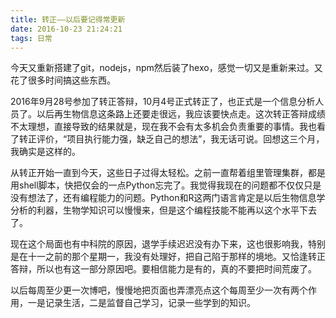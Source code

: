 ```yaml
---
title: 转正——以后要记得常更新
date: 2016-10-23 21:24:21
tags: 日常
---
```


今天又重新搭建了git，nodejs，npm然后装了hexo，感觉一切又是重新来过。又花了很多时间搞这些东西。

2016年9月28号参加了转正答辩，10月4号正式转正了，也正式是一个信息分析人员了。以后再生物信息这条路上还要走很远，我应该要快点走。这次转正答辩成绩不太理想，直接导致的结果就是，现在我不会有太多机会负责重要的事情。我也看了转正评价，“项目执行能力强，缺乏自己的想法”，我无话可说。回想这三个月，我确实是这样的。

从转正开始一直到今天，这些日子过得太轻松。之前一直帮着组里管理集群，都是用shell脚本，快把仅会的一点Python忘完了。我觉得我现在的问题都不仅仅只是没有想法了，还有编程能力的问题。Python和R这两门语言肯定是以后生物信息学分析的利器，生物学知识可以慢慢来，但是这个编程技能不能再以这个水平下去了。

现在这个局面也有中科院的原因，退学手续迟迟没有办下来，这也很影响我，特别是在十一之前的那个星期一，我没有处理好，把自己陷于那样的境地。又恰逢转正答辩，所以也有这一部分原因吧。要相信能力是有的，真的不要把时间荒废了。

以后每周至少更一次博吧，慢慢地把页面也弄漂亮点这个每周至少一次有两个作用，一是记录生活，二是监督自己学习，记录一些学到的知识。
